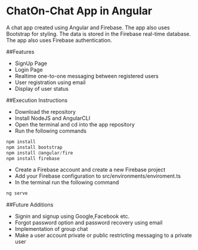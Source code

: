 # ChatOn-Chat App in Angular
 A chat app created using Angular and Firebase. The app also uses Bootstrap for styling. The data is stored in the Firebase real-time database. The app also uses Firebase authentication.

##Features

 - SignUp Page
 - Login Page
 - Realtime one-to-one messaging between registered users
 - User registration using email 
 - Display of user status

##Execution Instructions

 - Download the repository
 - Install NodeJS and AngularCLI
 - Open the terminal and cd into the app repository
 - Run the following commands
```python
npm install
npm install bootstrap
npm install @angular/fire
npm install firebase
```
 - Create a Firebase account and create a new Firebase project
 - Add your Firebase configuration to src/environments/enviroment.ts
 - In the terminal run the following command
```python
ng serve
```

##Future Additions

 - Signin and signup using Google,Facebook etc.
 - Forgot password option and password recovery using email
 - Implementation of group chat
 - Make a user account private or public restricting messaging to a private user
